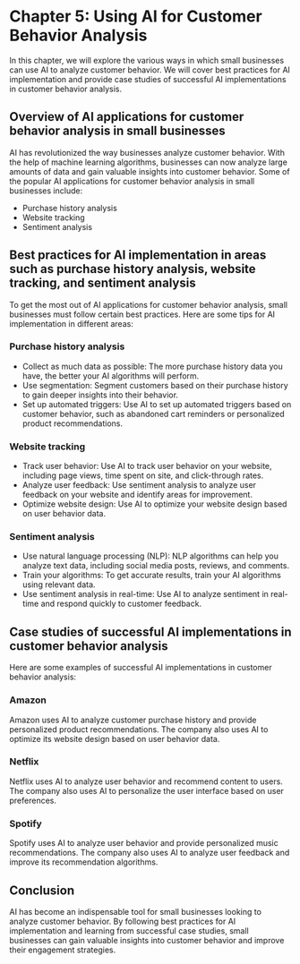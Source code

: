 Chapter 5: Using AI for Customer Behavior Analysis
==================================================

In this chapter, we will explore the various ways in which small businesses can use AI to analyze customer behavior. We will cover best practices for AI implementation and provide case studies of successful AI implementations in customer behavior analysis.

Overview of AI applications for customer behavior analysis in small businesses
------------------------------------------------------------------------------

AI has revolutionized the way businesses analyze customer behavior. With the help of machine learning algorithms, businesses can now analyze large amounts of data and gain valuable insights into customer behavior. Some of the popular AI applications for customer behavior analysis in small businesses include:

* Purchase history analysis
* Website tracking
* Sentiment analysis

Best practices for AI implementation in areas such as purchase history analysis, website tracking, and sentiment analysis
-------------------------------------------------------------------------------------------------------------------------

To get the most out of AI applications for customer behavior analysis, small businesses must follow certain best practices. Here are some tips for AI implementation in different areas:

### Purchase history analysis

* Collect as much data as possible: The more purchase history data you have, the better your AI algorithms will perform.
* Use segmentation: Segment customers based on their purchase history to gain deeper insights into their behavior.
* Set up automated triggers: Use AI to set up automated triggers based on customer behavior, such as abandoned cart reminders or personalized product recommendations.

### Website tracking

* Track user behavior: Use AI to track user behavior on your website, including page views, time spent on site, and click-through rates.
* Analyze user feedback: Use sentiment analysis to analyze user feedback on your website and identify areas for improvement.
* Optimize website design: Use AI to optimize your website design based on user behavior data.

### Sentiment analysis

* Use natural language processing (NLP): NLP algorithms can help you analyze text data, including social media posts, reviews, and comments.
* Train your algorithms: To get accurate results, train your AI algorithms using relevant data.
* Use sentiment analysis in real-time: Use AI to analyze sentiment in real-time and respond quickly to customer feedback.

Case studies of successful AI implementations in customer behavior analysis
---------------------------------------------------------------------------

Here are some examples of successful AI implementations in customer behavior analysis:

### Amazon

Amazon uses AI to analyze customer purchase history and provide personalized product recommendations. The company also uses AI to optimize its website design based on user behavior data.

### Netflix

Netflix uses AI to analyze user behavior and recommend content to users. The company also uses AI to personalize the user interface based on user preferences.

### Spotify

Spotify uses AI to analyze user behavior and provide personalized music recommendations. The company also uses AI to analyze user feedback and improve its recommendation algorithms.

Conclusion
----------

AI has become an indispensable tool for small businesses looking to analyze customer behavior. By following best practices for AI implementation and learning from successful case studies, small businesses can gain valuable insights into customer behavior and improve their engagement strategies.
